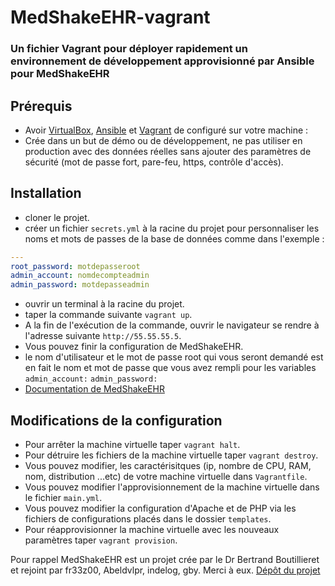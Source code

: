 # MedShakeEHR-vagrant
### Un fichier Vagrant pour déployer rapidement un environnement de développement approvisionné par Ansible pour MedShakeEHR 

## Prérequis
- Avoir [VirtualBox](https://www.virtualbox.org/wiki/Downloads), [Ansible](https://docs.ansible.com/ansible/latest/installation_guide/intro_installation.html) et [Vagrant](https://www.vagrantup.com/docs/installation) de configuré sur votre machine :
- Crée dans un but de démo ou de développement, ne pas utiliser en production avec des données réelles sans ajouter des paramètres de sécurité (mot de passe fort, pare-feu, https, contrôle d'accès).

## Installation 
- cloner le projet.
- créer un fichier `secrets.yml` à la racine du projet pour personnaliser les noms et mots de passes de la base de données comme dans l'exemple :

```yml
---
root_password: motdepasseroot
admin_account: nomdecompteadmin
admin_password: motdepasseadmin
```

- ouvrir un terminal à la racine du projet.
- taper la commande suivante `vagrant up`.
- A la fin de l'exécution de la commande, ouvrir le navigateur se rendre à l'adresse suivante `http://55.55.55.5`.
- Vous pouvez finir la configuration de MedShakeEHR.
- le nom d'utilisateur et le mot de passe root qui vous seront demandé est en fait le nom et mot de passe que vous avez rempli pour les variables `admin_account:` `admin_password:`
- [Documentation de MedShakeEHR](https://www.logiciel-cabinet-medical.fr/documentation-technique/)
## Modifications de la configuration
- Pour arrêter la machine virtuelle taper `vagrant halt`.
- Pour détruire les fichiers de la machine virtuelle taper `vagrant destroy`.
- Vous pouvez modifier, les caractérisitques (ip, nombre de CPU, RAM, nom, distribution ...etc) de votre machine virtuelle dans `Vagrantfile`.
- Vous pouvez modifier l'approvisionnement de la machine virtuelle dans le fichier `main.yml`.
- Vous pouvez modifier la configuration d'Apache et de PHP via les fichiers de configurations placés dans le dossier `templates`.
- Pour réapprovisionner la machine virtuelle avec les nouveaux paramètres taper `vagrant provision`.

Pour rappel MedShakeEHR est un projet crée par le Dr Bertrand Boutillieret et rejoint par fr33z00, Abeldvlpr, indelog, gby. Merci à eux. [Dépôt du projet](https://github.com/MedShake/MedShakeEHR-base)